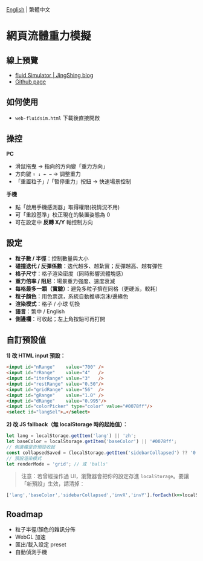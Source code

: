 [English](README.md) | 繁體中文

# 網頁流體重力模擬

## 線上預覽

* [fluid Simulator | JingShing blog](https://jingshing.com/fluidsim/)
* [Github page](https://jingshing.github.io/Fluid-Simulator-Online/)

## 如何使用

- `web-fluidsim.html` 下載後直接開啟

## 操控

**PC**

- 滑鼠拖曳 → 指向的方向變「重力方向」
- 方向鍵 `↑ ↓ ← →` → 調整重力
- 「重置粒子」/「暫停重力」按鈕 → 快速場景控制

**手機**

- 點「啟用手機感測器」取得權限(視情況不用)
- 可「重設基準」校正現在的裝置姿態為 0
- 可在設定中 **反轉 X/Y** 軸控制方向

##  設定

- **粒子數 / 半徑**：控制數量與大小
- **碰撞迭代 / 反彈係數**：迭代越多、越紮實；反彈越高、越有彈性
- **格子尺寸**：格子渲染密度（同時影響流體塊感）
- **重力倍率 / 阻尼**：場景重力強度、速度衰減
- **每格最多一顆（實驗）**：避免多粒子擠在同格（更硬派，較耗）
- **粒子顏色**：用色票選，系統自動推導泡沫/邊緣色
- **渲染模式**：格子 / 小球 切換
- **語言**：繁中 / English
- **側邊欄**：可收起；左上角按鈕可再打開

## 自訂預設值

**1) 改 HTML input 預設：**

```html
<input id="nRange"    value="700" />
<input id="rRange"    value="4"   />
<input id="iterRange" value="3"   />
<input id="restRange" value="0.50"/>
<input id="gridRange" value="56"  />
<input id="gRange"    value="1.0" />
<input id="dRange"    value="0.995"/>
<input id="colorPicker" type="color" value="#0078ff"/>
<select id="langSel">…</select>
```

**2) 改 JS fallback（無 localStorage 時的起始值）：**

```js
let lang = localStorage.getItem('lang') || 'zh';
let baseColor = localStorage.getItem('baseColor') || '#0078ff';
// 側邊欄是否預設收起
const collapsedSaved = (localStorage.getItem('sidebarCollapsed') ?? '0') === '1';
// 預設渲染模式
let renderMode = 'grid'; // 或 'balls'
```

> 注意：若曾經操作過 UI，瀏覽器會把你的設定存進 `localStorage`。要讓「新預設」生效，請清掉：

```js
['lang','baseColor','sidebarCollapsed','invX','invY'].forEach(k=>localStorage.removeItem(k));
```


## Roadmap

-  粒子半徑/顏色的雜訊分佈
-  WebGL 加速
-  匯出/載入設定 preset
- 自動偵測手機
